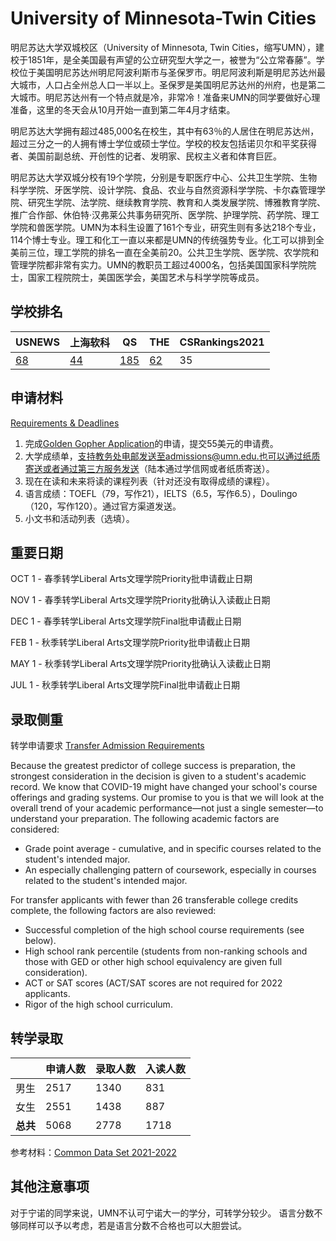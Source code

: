 # University of Minnesota-Twin Cities

明尼苏达大学双城校区（University of Minnesota, Twin Cities，缩写UMN），建校于1851年，是全美国最有声望的公立研究型大学之一，被誉为“公立常春藤”。学校位于美国明尼苏达州明尼阿波利斯市与圣保罗市。明尼阿波利斯是明尼苏达州最大城市，人口占全州总人口一半以上。圣保罗是美国明尼苏达州的州府，也是第二大城市。明尼苏达州有一个特点就是冷，非常冷！准备来UMN的同学要做好心理准备，这里的冬天会从10月开始一直到第二年4月才结束。

明尼苏达大学拥有超过485,000名在校生，其中有63％的人居住在明尼苏达州，超过三分之一的人拥有博士学位或硕士学位。学校的校友包括诺贝尔和平奖获得者、美国前副总统、开创性的记者、发明家、民权主义者和体育巨匠。

明尼苏达大学双城分校有19个学院，分别是专职医疗中心、公共卫生学院、生物科学学院、牙医学院、设计学院、食品、农业与自然资源科学学院、卡尔森管理学院、研究生学院、法学院、继续教育学院、教育和人类发展学院、博雅教育学院、推广合作部、休伯特·汉弗莱公共事务研究所、医学院、护理学院、药学院、理工学院和兽医学院。UMN为本科生设置了161个专业，研究生则有多达218个专业，114个博士专业。理工和化工一直以来都是UMN的传统强势专业。化工可以排到全美前三位，理工学院的排名一直在全美前20。公共卫生学院、医学院、农学院和管理学院都非常有实力。UMN的教职员工超过4000名，包括美国国家科学院院士，国家工程院院士，美国医学会，美国艺术与科学学院等成员。

## 学校排名

| USNEWS | 上海软科 | QS | THE | CSRankings2021 |
| --- | --- | --- | --- | ---|
| [68](https://www.usnews.com/best-colleges/university-of-minnesota-twin-cities-3969) | [44](https://www.shanghairanking.com/institution/university-of-minnesota-twin-cities) | [185](https://www.topuniversities.com/universities/university-minnesota-twin-cities) | [62](https://www.timeshighereducation.com/world-university-rankings/university-minnesota) | 35 |

## 申请材料

[Requirements & Deadlines](https://admissions.tc.umn.edu/admissions/transfer-admission-timeline)

1. 完成[Golden Gopher Application](https://umntc.mycollegeapplication.org/Login.aspx)的申请，提交55美元的申请费。
2. 大学成绩单，支持教务处电邮发送至admissions@umn.edu.也可以通过纸质寄送或者通过第三方服务发送（陆本通过学信网或者纸质寄送）。
3. 现在在读和未来将读的课程列表（针对还没有取得成绩的课程）。
4. 语言成绩：TOEFL（79，写作21），IELTS（6.5，写作6.5），Doulingo（120，写作120）。通过官方渠道发送。
5. 小文书和活动列表（选填）。

## 重要日期

OCT 1 - 春季转学Liberal Arts文理学院Priority批申请截止日期

NOV 1 - 春季转学Liberal Arts文理学院Priority批确认入读截止日期

DEC 1 - 春季转学Liberal Arts文理学院Final批申请截止日期 

FEB 1 - 秋季转学Liberal Arts文理学院Priority批申请截止日期

MAY 1 - 秋季转学Liberal Arts文理学院Priority批确认入读截止日期

JUL 1 - 秋季转学Liberal Arts文理学院Final批申请截止日期



## 录取侧重

转学申请要求 [Transfer Admission Requirements](https://admissions.tc.umn.edu/admissions/transfer-admission/transfer-admission-requirements)

Because the greatest predictor of college success is preparation, the strongest consideration in the decision is given to a student's academic record. We know that COVID-19 might have changed your school's course offerings and grading systems. Our promise to you is that we will look at the overall trend of your academic performance—not just a single semester—to understand your preparation. The following academic factors are considered:

- Grade point average - cumulative, and in specific courses related to the student's intended major.
- An especially challenging pattern of coursework, especially in courses related to the student's intended major.

For transfer applicants with fewer than 26 transferable college credits complete, the following factors are also reviewed:

- Successful completion of the high school course requirements (see below).
- High school rank percentile (students from non-ranking schools and those with GED or other high school equivalency are given full consideration).
- ACT or SAT scores (ACT/SAT scores are not required for 2022 applicants.
- Rigor of the high school curriculum.

## 转学录取

| | 申请人数 | 录取人数 | 入读人数 |
|---|---|---|---|
| 男生 | 2517 | 1340 | 831 |
| 女生 | 2551 | 1438 | 887|
| **总共** | 5068 | 2778 | 1718 |

参考材料：[Common Data Set 2021-2022](https://idr.umn.edu/sites/idr.umn.edu/files/cds_2021_2022_tc.pdf)

## 其他注意事项

对于宁诺的同学来说，UMN不认可宁诺大一的学分，可转学分较少。
语言分数不够同样可以予以考虑，若是语言分数不合格也可以大胆尝试。

